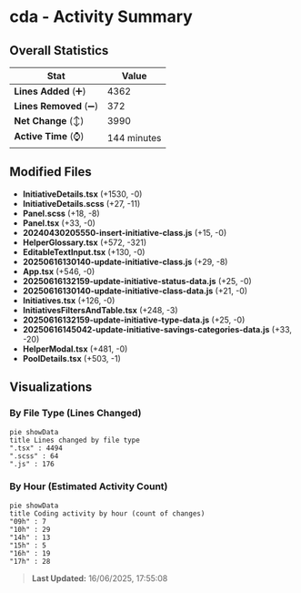 # cda - Activity Summary 

## Overall Statistics

| Stat                   | Value                                                             |
| ---------------------- | ----------------------------------------------------------------- |
| **Lines Added** (➕)   | 4362                                          |
| **Lines Removed** (➖) | 372                                        |
| **Net Change** (↕)    | 3990                |
| **Active Time** (⌚)   | 144 minutes |


## Modified Files
- **InitiativeDetails.tsx** (+1530, -0)
- **InitiativeDetails.scss** (+27, -11)
- **Panel.scss** (+18, -8)
- **Panel.tsx** (+33, -0)
- **20240430205550-insert-initiative-class.js** (+15, -0)
- **HelperGlossary.tsx** (+572, -321)
- **EditableTextInput.tsx** (+130, -0)
- **20250616130140-update-initiative-class.js** (+29, -8)
- **App.tsx** (+546, -0)
- **20250616132159-update-initiative-status-data.js** (+25, -0)
- **20250616130140-update-initiative-class-data.js** (+21, -0)
- **Initiatives.tsx** (+126, -0)
- **InitiativesFiltersAndTable.tsx** (+248, -3)
- **20250616132159-update-initiative-type-data.js** (+25, -0)
- **20250616145042-update-initiative-savings-categories-data.js** (+33, -20)
- **HelperModal.tsx** (+481, -0)
- **PoolDetails.tsx** (+503, -1)

## Visualizations

### By File Type (Lines Changed)

```mermaid
pie showData
title Lines changed by file type
".tsx" : 4494
".scss" : 64
".js" : 176
```

### By Hour (Estimated Activity Count)

```mermaid
pie showData
title Coding activity by hour (count of changes)
"09h" : 7
"10h" : 29
"14h" : 13
"15h" : 5
"16h" : 19
"17h" : 28
```


> **Last Updated:** 16/06/2025, 17:55:08